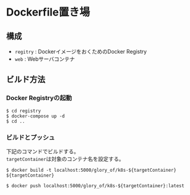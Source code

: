 # Dockerfile置き場
## 構成
- `regitry` : DockerイメージをおくためのDocker Registry
- `web` : Webサーバコンテナ

## ビルド方法
### Docker Registryの起動
```
$ cd registry
$ docker-compose up -d
$ cd ..
```

### ビルドとプッシュ
下記のコマンドでビルドする。  
`targetContainer`は対象のコンテナ名を設定する。  

```
$ docker build -t localhost:5000/glory_of/k8s-${targetContainer} ${targetContainer}
```

```
$ docker push localhost:5000/glory_of/k8s-${targetContainer}:latest
```